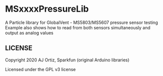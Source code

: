 # MSxxxxPressureLib

A Particle library for GlobalVent - MS5803/MS5607 pressure sensor testing
Example also shows how to read from both sensors simultaneously and output as analog values

## LICENSE
Copyright 2020 AJ Ortiz, Sparkfun (original Arduino libraries)

Licensed under the GPL v3 license

